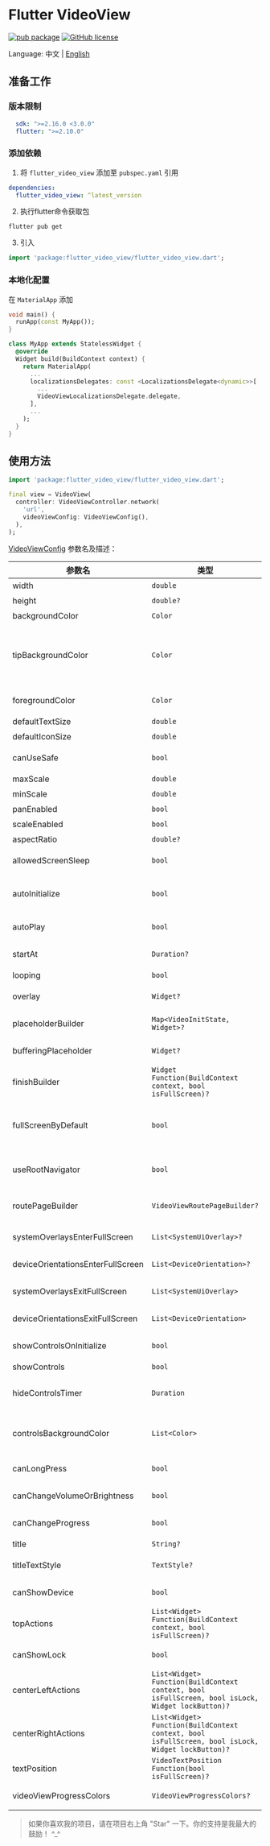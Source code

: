 # Flutter VideoView

[![pub package](https://img.shields.io/pub/v/flutter_video_view)](https://pub.dev/packages/flutter_video_view)
[![GitHub license](https://img.shields.io/github/license/LiWenHui96/flutter_video_view?label=协议&style=flat-square)](https://github.com/LiWenHui96/flutter_video_view/blob/master/LICENSE)

Language: 中文 | [English](README.md)

## 准备工作

### 版本限制

```yaml
  sdk: ">=2.16.0 <3.0.0"
  flutter: ">=2.10.0"
```

### 添加依赖

1. 将 `flutter_video_view` 添加至 `pubspec.yaml` 引用

```yaml
dependencies:
  flutter_video_view: ^latest_version
```

2. 执行flutter命令获取包

```
flutter pub get
```

3. 引入

```dart
import 'package:flutter_video_view/flutter_video_view.dart';
```

### 本地化配置

在 `MaterialApp` 添加

```dart
void main() {
  runApp(const MyApp());
}

class MyApp extends StatelessWidget {
  @override
  Widget build(BuildContext context) {
    return MaterialApp(
      ...
      localizationsDelegates: const <LocalizationsDelegate<dynamic>>[
        ...
        VideoViewLocalizationsDelegate.delegate,
      ],
      ...
    );
  }
}
```

## 使用方法

```dart
import 'package:flutter_video_view/flutter_video_view.dart';

final view = VideoView(
  controller: VideoViewController.network(
    'url',
    videoViewConfig: VideoViewConfig(),
  ),
);
```

[VideoViewConfig](lib/src/video_view_config.dart) 参数名及描述：

| 参数名                               | 类型                                                                                                | 描述                                 | 默认值                                                                                           |
|-----------------------------------|---------------------------------------------------------------------------------------------------|------------------------------------|-----------------------------------------------------------------------------------------------|
| width                             | `double`                                                                                          | 宽度                                 | `double.infinity`                                                                             |
| height                            | `double?`                                                                                         | 高度                                 | `null`                                                                                        |
| backgroundColor                   | `Color`                                                                                           | 背景色                                | `Colors.black`                                                                                |
| tipBackgroundColor                | `Color`                                                                                           | 信息提示小部件的背景色，用于显示有关音量、亮度、速度、播放进度等信息 | `Colors.black54`                                                                              |
| foregroundColor                   | `Color`                                                                                           | 按钮和文本等小部件字体的颜色                     | `Colors.white`                                                                                |
| defaultTextSize                   | `double`                                                                                          | 所有文字的大小                            | `14`                                                                                          |
| defaultIconSize                   | `double`                                                                                          | 所有图标的大小                            | `16`                                                                                          |
| canUseSafe                        | `bool`                                                                                            | 在顶部时，是否与顶部保持安全距离                   | `false`                                                                                       |
| maxScale                          | `double`                                                                                          | 缩放的最大比例                            | `2.5`                                                                                         |
| minScale                          | `double`                                                                                          | 缩放的最小比例                            | `0.8`                                                                                         |
| panEnabled                        | `bool`                                                                                            | 是否允许平移                             | `false`                                                                                       |
| scaleEnabled                      | `bool`                                                                                            | 是否允许缩放                             | `false`                                                                                       |
| aspectRatio                       | `double?`                                                                                         | 视频的横纵比                             | `null`                                                                                        |
| allowedScreenSleep                | `bool`                                                                                            | 定义播放器是否睡眠                          | `true`                                                                                        |
| autoInitialize                    | `bool`                                                                                            | 启动时是否初始化视频，这将为播放视频做好准备             | `false`                                                                                       |
| autoPlay                          | `bool`                                                                                            | 初始化完成后是否立即播放                       | `false`                                                                                       |
| startAt                           | `Duration?`                                                                                       | 视频第一次播放时从哪里开始播放                    | `null`                                                                                        |
| looping                           | `bool`                                                                                            | 视频是否循环播放                           | `false`                                                                                       |
| overlay                           | `Widget?`                                                                                         | 放置在视频和控制器之间的小部件                    | `null`                                                                                        |
| placeholderBuilder                | `Map<VideoInitState, Widget>?`                                                                    | 处于各种初始化状态的小部件                      | `null`                                                                                        |
| bufferingPlaceholder              | `Widget?`                                                                                         | 缓冲时的占位符显示在视频上方                     | `null`                                                                                        |
| finishBuilder                     | `Widget Function(BuildContext context, bool isFullScreen)?`                                       | 视频播放完成时显示的小部件                      | `null`                                                                                        |
| fullScreenByDefault               | `bool`                                                                                            | 启用自动播放时是否全屏播放，仅当[autoPlay]为真时有效    | `false`                                                                                       |
| useRootNavigator                  | `bool`                                                                                            | 打开/关闭全全屏模式是否使用rootNavigator        | `true`                                                                                        |
| routePageBuilder                  | `VideoViewRoutePageBuilder?`                                                                      | 为全屏默认定义自定义的 `RoutePageBuilder`     | `null`                                                                                        |
| systemOverlaysEnterFullScreen     | `List<SystemUiOverlay>?`                                                                          | 定义进入全屏时可见的系统覆盖                     | `null`                                                                                        |
| deviceOrientationsEnterFullScreen | `List<DeviceOrientation>?`                                                                        | 定义进入全屏时允许的设备方向                     | `null`                                                                                        |
| systemOverlaysExitFullScreen      | `List<SystemUiOverlay>`                                                                           | 定义退出全屏后可见的系统覆盖                     | `SystemUiOverlay.values`                                                                      |
| deviceOrientationsExitFullScreen  | `List<DeviceOrientation>`                                                                         | 定义退出全屏后允许的设备方向                     | `DeviceOrientation.values`                                                                    |
| showControlsOnInitialize          | `bool`                                                                                            | 初始化小部件时是否显示控制器                     | `true`                                                                                        |
| showControls                      | `bool`                                                                                            | 是否显示控制器                            | `true`                                                                                        |
| hideControlsTimer                 | `Duration`                                                                                        | 定义隐藏视频控制器之前的[Duration]             | `Duration(seconds: 3)`                                                                        |
| controlsBackgroundColor           | `List<Color>`                                                                                     | 控制器的背景色                            | <Color>[Color.fromRGBO(0, 0, 0, .7), Color.fromRGBO(0, 0, 0, .3), Color.fromRGBO(0, 0, 0, 0)] |
| canLongPress                      | `bool`                                                                                            | 长按是否可以最大速度播放视频                     | `true`                                                                                        |
| canChangeVolumeOrBrightness       | `bool`                                                                                            | 音量或亮度是否可以调节                        | `true`                                                                                        |
| canChangeProgress                 | `bool`                                                                                            | 视频进度是否可以调整                         | `true`                                                                                        |
| title                             | `String?`                                                                                         | 视频标题                               | `null`                                                                                        |
| titleTextStyle                    | `TextStyle?`                                                                                      | 视频标题的文字的样式                         | `null`                                                                                        |
| canShowDevice                     | `bool`                                                                                            | 是否显示时间、电源、网络状态信息                   | `true`                                                                                        |
| topActions                        | `List<Widget> Function(BuildContext context, bool isFullScreen)?`                                 | 放置在右上角的小部件                         | `null`                                                                                        |
| canShowLock                       | `bool`                                                                                            | 是否显示可锁定按钮                          | `true`                                                                                        |
| centerLeftActions                 | `List<Widget> Function(BuildContext context, bool isFullScreen, bool isLock, Widget lockButton)?` | 左中的小部件                             | `null`                                                                                        |
| centerRightActions                | `List<Widget> Function(BuildContext context, bool isFullScreen, bool isLock, Widget lockButton)?` | 右中的小部件                             | `null`                                                                                        |
| textPosition                      | `VideoTextPosition Function(bool isFullScreen)?`                                                  | 进度信息文字位于进度条上的枚举值                   | `null`                                                                                        |
| videoViewProgressColors           | `VideoViewProgressColors?`                                                                        | 指示器中使用的默认颜色                        | `null`                                                                                        |

> 如果你喜欢我的项目，请在项目右上角 "Star" 一下。你的支持是我最大的鼓励！ ^_^